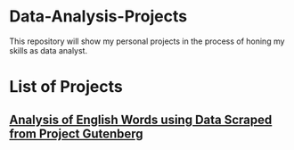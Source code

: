 # Data-Analysis-Projects

This repository will show my personal projects in the process of honing my skills as data analyst. 

# List of Projects
## [Analysis of English Words using Data Scraped from Project Gutenberg](Analysis%20of%20English%20Words%20using%20Data%20Scraped%20from%20Project%20Gutenberg)
